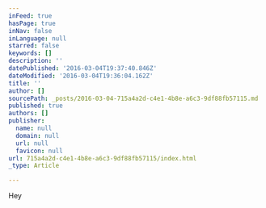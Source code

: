 ```yaml
---
inFeed: true
hasPage: true
inNav: false
inLanguage: null
starred: false
keywords: []
description: ''
datePublished: '2016-03-04T19:37:40.846Z'
dateModified: '2016-03-04T19:36:04.162Z'
title: ''
author: []
sourcePath: _posts/2016-03-04-715a4a2d-c4e1-4b8e-a6c3-9df88fb57115.md
published: true
authors: []
publisher:
  name: null
  domain: null
  url: null
  favicon: null
url: 715a4a2d-c4e1-4b8e-a6c3-9df88fb57115/index.html
_type: Article

---
```

Hey
